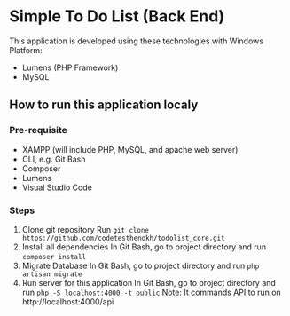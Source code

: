 # Simple To Do List (Back End)
This application is developed using these technologies with Windows Platform:
- Lumens (PHP Framework)
- MySQL

## How to run this application localy
### Pre-requisite
- XAMPP (will include PHP, MySQL, and apache web server)
- CLI, e.g. Git Bash
- Composer
- Lumens
- Visual Studio Code

### Steps
1. Clone git repository
Run `git clone https://github.com/codetesthenokh/todolist_core.git`
2. Install all dependencies
In Git Bash, go to project directory and run `composer install`
3. Migrate Database
In Git Bash, go to project directory and run `php artisan migrate`
4. Run server for this application
In Git Bash, go to project directory and run `php -S localhost:4000 -t public`
Note: It commands API to run on http://localhost:4000/api
